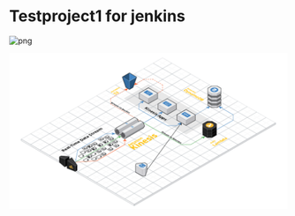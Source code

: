 # Testproject1 for jenkins

![png](https://user-images.githubusercontent.com/47382593/55475156-d0480f80-561b-11e9-98e3-42d55aa842f6.png)

![image](png.png)
